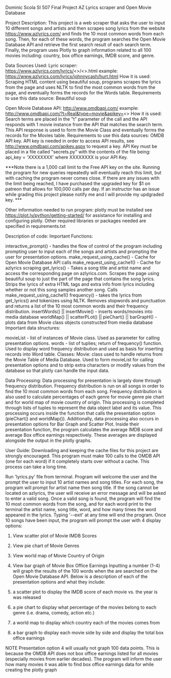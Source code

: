 Dominic Scola SI 507 Final Project AZ Lyrics scraper and Open Movie Database

Project Description: This project is a web scraper that asks the user to input 10 different songs and artists and then scrapes song lyrics from the website https://www.azlyrics.com/ and finds the 10 most common words from each song. Then, for each of these words, the program searches the Open Movie Database API and retrieve the first search result of each search term. Finally, the program uses Plotly to graph information related to all 100 movies including: country, box office earnings, IMDB score, and genre.

Data Sources Used: Lyric scraper: https://www.azlyrics.com/lyrics/<>/<>.html example: https://www.azlyrics.com/lyrics/johnnycash/hurt.html How it is used: Scraping HTML content using beautiful soup, programs scrapes the lyrics from the page and uses NLTK to find the most common words from the page, and eventually forms the records for the Words table. Requirements to use this data source: Beautiful soup

Open Movie Database API: http://www.omdbapi.com/ example: http://www.omdbapi.com/?t=Real&type=movie&apikey=<> How it is used: Search terms are placed in the "t" parameter of the call and the API responds with 1 movie instance from the API that matches the search term. This API response is used to form the Movie Class and eventually forms the records for the Movies table. Requirements to use this data sources: OMDB API key. API key is needed in order to access API results, see http://www.omdbapi.com/apikey.aspx to request a key. API Key must be placed in a file called "secrets.py" with the contents of the file being: api_key = 'XXXXXXXX' where XXXXXXXX is your API Key.

***Note there is a 1,000 call limit to the Free API key on the site. Running the program for new queries repeatedly will eventually reach this limit, but with caching the program never comes close. If there are any issues with the limit being reached, I have purchased the upgraded key for $1 on patreon that allows for 100,000 calls per day. If an instructor has an issue while grading this project please notify me and I will provide my updgraded key. ***

Other information needed to run program: plotly must be installed see https://plot.ly/python/getting-started/ for assistance for installing and configuring plotly. Other required libraries or packages needed are specified in requirements.txt

Description of code: Important Functions:

interactive_prompt() - handles the flow of control of the program including prompting user to input each of the songs and artists and prompting the user for presentation options.
make_request_using_cache() - Cache for Open Movie Database API calls
make_request_using_cache1() - Cache for azlyrics scraping
get_lyrics() - Takes a song title and artist name and access the corresponding page on azlyrics.com. Scrapes the page using beautiful soup to just the part of the page that contains the song lyrics. Strips the lyrics of extra HTML tags and extra info from lyrics including whether or not this song samples another song. Calls make_request_using_cache1()
frequency() - takes the lyrics from get_lyrics() and tokenizes using NLTK. Removes stopwords and punctuation and returns a list of the 10 most common words and their frequency distribution.
insertWords() || insertMovie() - inserts words/movies into media database
worldMap() || scatterPLot() || pieChart() || barGrapH() - plots data from Movie class objects constructed from media database
Important data structures:

movieList - list of instances of Movie class. Used as parameter for calling presentation options.
words - list of tuplies; return of frequency() function. Used to display word frequency distribution and used as basis for inserting records into Word table.
Classes: Movie: class used to handle returns from the Movie Table of Media Database. Used to form movieList for calling presentation options and to strip extra characters or modify values from the database so that plotly can handle the input data.


Data Processing: Data processing for presentation is largely done through frequency distribution. Frequency distribution is run on all songs in order to find the 10 most common words from each song. Frequency distribution is also used to calculate percentages of each genre for movie genre pie chart and for world map of movie country of origin. This processing is completed through lists of tuples to represent the data object label and its value. This processing occurs inside the function that calls the presentation option (pieChart() and worldMap()). Additionally, data processing also occurs in presentation options for Bar Graph and Scatter Plot. Inside their presentation function, the program calculates the average IMDB score and average Box office earnings respectively. These averages are displayed alongside the output in the plotly graphs.

User Guide: Downloading and keeping the cache files for this project are strongly encouraged. This program must make 100 calls to the OMDB API (one for each word) if it completely starts over without a cache. This process can take a long time.

Run 'lyrics.py' file from terminal. Program will welcome the user and the prompt the user to input 10 artist names and song titles. For each song, the program will prompt for artist name then song title. If the song cannot be located on azlyrics, the user will receive an error message and will be asked to enter a valid song. Once a valid song is found, the program will find the 10 most common words from the song, and for each word print to the terminal the artist name, song title, word, and how many times the word appeared in the lyrics. Typing '--exit' at any time will end the program. Once 10 songs have been input, the program will prompt the user with 4 display options:

1. View scatter plot of Movie IMDB Scores
2. View pie chart of Movie Genres
3. View world map of Movie Country of Origin
4. View bar graph of Movie Box Office Earnings
Inputting a number (1-4) will graph the results of the 100 words when the are searched on the Open Movie Database API. Below is a description of each of the presentation options and what they include:

1. a scatter plot to display the IMDB score of each movie vs. the year is was released
2. a pie chart to display what percentage of the movies belong to each genre (i.e. drama, comedy, action etc.)
3. a world map to display which country each of the movies comes from
4. a bar graph to display each movie side by side and display the total box office earnings

NOTE Presentation option 4 will usually not graph 100 data points. This is because the OMDB API does not box office earnings listed for all movies (especially movies from earlier decades). The program will inform the user how many movies it was able to find box office earnings data for while creating the plotly graph

  
  

